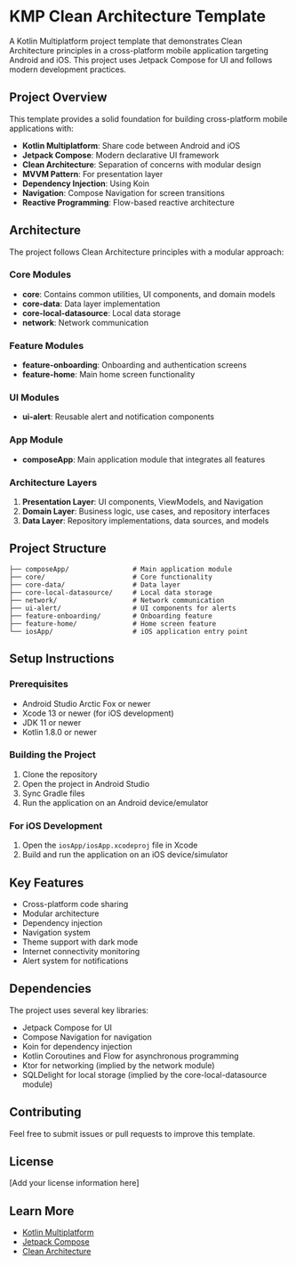 # KMP Clean Architecture Template

A Kotlin Multiplatform project template that demonstrates Clean Architecture principles in a cross-platform mobile application targeting Android and iOS. This project uses Jetpack Compose for UI and follows modern development practices.

## Project Overview

This template provides a solid foundation for building cross-platform mobile applications with:

- **Kotlin Multiplatform**: Share code between Android and iOS
- **Jetpack Compose**: Modern declarative UI framework
- **Clean Architecture**: Separation of concerns with modular design
- **MVVM Pattern**: For presentation layer
- **Dependency Injection**: Using Koin
- **Navigation**: Compose Navigation for screen transitions
- **Reactive Programming**: Flow-based reactive architecture

## Architecture

The project follows Clean Architecture principles with a modular approach:

### Core Modules

- **core**: Contains common utilities, UI components, and domain models
- **core-data**: Data layer implementation
- **core-local-datasource**: Local data storage
- **network**: Network communication

### Feature Modules

- **feature-onboarding**: Onboarding and authentication screens
- **feature-home**: Main home screen functionality

### UI Modules

- **ui-alert**: Reusable alert and notification components

### App Module

- **composeApp**: Main application module that integrates all features

### Architecture Layers

1. **Presentation Layer**: UI components, ViewModels, and Navigation
2. **Domain Layer**: Business logic, use cases, and repository interfaces
3. **Data Layer**: Repository implementations, data sources, and models

## Project Structure

```
├── composeApp/                # Main application module
├── core/                      # Core functionality
├── core-data/                 # Data layer
├── core-local-datasource/     # Local data storage
├── network/                   # Network communication
├── ui-alert/                  # UI components for alerts
├── feature-onboarding/        # Onboarding feature
├── feature-home/              # Home screen feature
└── iosApp/                    # iOS application entry point
```

## Setup Instructions

### Prerequisites

- Android Studio Arctic Fox or newer
- Xcode 13 or newer (for iOS development)
- JDK 11 or newer
- Kotlin 1.8.0 or newer

### Building the Project

1. Clone the repository
2. Open the project in Android Studio
3. Sync Gradle files
4. Run the application on an Android device/emulator

### For iOS Development

1. Open the `iosApp/iosApp.xcodeproj` file in Xcode
2. Build and run the application on an iOS device/simulator

## Key Features

- Cross-platform code sharing
- Modular architecture
- Dependency injection
- Navigation system
- Theme support with dark mode
- Internet connectivity monitoring
- Alert system for notifications

## Dependencies

The project uses several key libraries:

- Jetpack Compose for UI
- Compose Navigation for navigation
- Koin for dependency injection
- Kotlin Coroutines and Flow for asynchronous programming
- Ktor for networking (implied by the network module)
- SQLDelight for local storage (implied by the core-local-datasource module)

## Contributing

Feel free to submit issues or pull requests to improve this template.

## License

[Add your license information here]

## Learn More

- [Kotlin Multiplatform](https://www.jetbrains.com/help/kotlin-multiplatform-dev/get-started.html)
- [Jetpack Compose](https://developer.android.com/jetpack/compose)
- [Clean Architecture](https://blog.cleancoder.com/uncle-bob/2012/08/13/the-clean-architecture.html)
